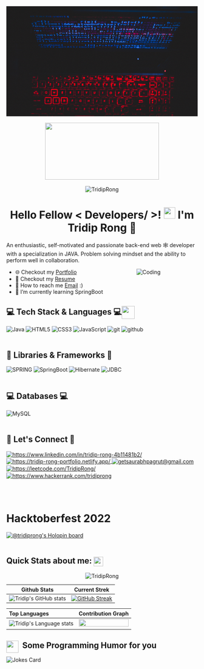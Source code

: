 <div align="center">
<img width="100%" height = "290px" src="https://raw.githubusercontent.com/TridipRong/TridipRong/main/image/Black%20and%20White%20Space%20Themed%20Simple%20and%20Cool%20Desktop%20Wallpaper.gif" alt="cover" />
</div>

<p  align="center"><img width = "300px" height="150px" src = "https://raw.githubusercontent.com/rahulbanerjee26/githubProfileReadmeGenerator/main/gifs/eatSleepCodeRepeat.gif"  ></p>
<p  align="center"> <img height="20px" src="https://komarev.com/ghpvc/?username=TridipRong&label=Profile%20views&color=0e75b6&style=flat" alt="TridipRong" /> </p>
<h1 align="center"> Hello Fellow < Developers/ >! <img src = "https://raw.githubusercontent.com/rahulbanerjee26/githubProfileReadmeGenerator/main/gifs/wave.gif" width = 30px height='30px'>  I'm Tridip Rong  👦</h1>
 

<p> An enthusiastic, self-motivated and passionate  back-end web 🕸️ developer with a specialization in JAVA. Problem solving mindset and the ability to perform well in collaboration.
</p>
<img align="right" alt="Coding" width="32%" src="https://c.tenor.com/qJ5evVs-_uUAAAAC/coding.gif">

- 🌐 Checkout my <a href="https://tridip-rong-portfolio.netlify.app/">Portfolio</a>
- 📮 Checkout my <a href="https://drive.google.com/file/d/10lxA17GoED_pAOCwvu6YxyUdUDzWch27/view?usp=sharing">Resume</a>
- 💌 How to reach me [Email](mailto:rtridip2@gmail.com) :)
- 📖 I’m currently learning SpringBoot

<!----------------------------------- Tech Stack Section ------------------------------------>

### <h2>💻 Tech Stack & Languages 💻<img src = "https://raw.githubusercontent.com/rahulbanerjee26/githubProfileReadmeGenerator/main/gifs/code.gif" width = 34px height=34px align="center"></h2>
![Java](https://img.shields.io/badge/Java-ED8B00?style=for-the-badge&logo=java&logoColor=white)
![HTML5](https://img.shields.io/badge/HTML5-E34F26?style=for-the-badge&logo=html5&logoColor=white)
![CSS3](https://img.shields.io/badge/CSS3-1572B6?style=for-the-badge&logo=css3&logoColor=white)
![JavaScript](https://img.shields.io/badge/JavaScript-323330?style=for-the-badge&logo=javascript&logoColor=F7DF1E)
<img src="https://img.shields.io/badge/Git-f44d27?style=for-the-badge&logo=git&logoColor=white" alt="git" />
<img src="https://img.shields.io/badge/GitHub-100000?style=for-the-badge&logo=github&logoColor=white" alt="github" />
<br><br>


### <h2>🚀 Libraries & Frameworks 🚀</h2>
<a><img src="https://img.shields.io/static/v1?style=for-the-badge&message=Spring&logo=spring&color=852100&label=" alt="SPRING"/></a>
<a><img src="https://img.shields.io/static/v1?style=for-the-badge&message=SpringBoot&logo=springboot&color=00d09c&label=" alt="SpringBoot" /></a>
<a><img src="https://img.shields.io/static/v1?style=for-the-badge&message=Hibernate&logo=hibernate&color=000030&label=" alt="Hibernate"/></a>
<a><img src="https://img.shields.io/static/v1?style=for-the-badge&message=JDBC&logo=JDBC&color=400030&label=" alt="JDBC"/></a><br><br>

### <h2>💻 Databases 💻</h2>
![MySQL](https://img.shields.io/badge/MySQL-00000F?style=for-the-badge&logo=mysql&logoColor=blue)<br><br>



 
<!----------------------------------- Social Media Links Section ------------------------------------>

<h2>📱 Let's Connect 📱</h2>


<p align="left">
    <a href="https://www.linkedin.com/in/tridip-rong-4b11481b2/" target="_blank">
        <img align="center" src="https://img.shields.io/badge/LinkedIn-0077B5?style=for-the-badge&logo=linkedin&logoColor=white" alt="https://www.linkedin.com/in/tridip-rong-4b11481b2/" />
    </a>
    <a href="https://tridip-rong-portfolio.netlify.app/">
        <img align="center" src="https://img.shields.io/badge/Portfolio-18A303?style=for-the-badge&logo=ionic&logoColor=white" alt="https://tridip-rong-portfolio.netlify.app/" />
    </a>
    <a title="rtridip2@gmail.com" href="mailto:rtridip2@gmail.com">
        <img align="center" src="https://img.shields.io/badge/Gmail-D14836?style=for-the-badge&logo=gmail&logoColor=white" alt="getsaurabhpagrut@gmail.com" />
    </a>
    </a>
    <a href="https://leetcode.com/TridipRong/">
        <img align="center" src="https://img.shields.io/badge/leetcode-black?style=for-the-badge&logo=leetcode&logoColor=yellow" alt="https://leetcode.com/TridipRong/" />
    </a>
    <a href="https://www.hackerrank.com/tridiprong">
        <img align="center" src="https://img.shields.io/badge/hackerrank-white?style=for-the-badge&logo=hackerrank&logoColor=darkgreen" alt="https://www.hackerrank.com/tridiprong" />
    </a>
    
</p>

<br><br>
<h1>Hacktoberfest 2022</h1>

[![@tridiprong's Holopin board](https://holopin.me/tridiprong)](https://holopin.io/@tridiprong)
<br><br>

   <h2>Quick Stats about me: <img src='https://raw.githubusercontent.com/rahulbanerjee26/githubProfileReadmeGenerator/main/gifs/github.gif' width='25px' height="25px" align="center"></h2>
   <p align="center"><img src="https://github-profile-trophy.vercel.app/?username=TridipRong&theme=merko&column=7&margin-w=15&margin-h=50" alt="TridipRong" /></p>

  | Github Stats | Current Strek  |
| --- | --- |
| ![Tridip's GitHub stats](https://github-readme-stats.vercel.app/api?username=tridiprong&show_icons=true&theme=radical) | [![GitHub Streak](https://github-readme-streak-stats.herokuapp.com?user=tridiprong&theme=dark)](https://git.io/streak-stats) |


<!-- Theme color -->
<!-- dark, radical, merko, gruvbox, tokyonight, onedark, cobalt, synthwave, highcontrast, dracula -->


| Top Languages | Contribution Graph  |
| :--- | --- |
| <img height=200 width=350 src="https://github-readme-stats.vercel.app/api/top-langs?username=tridiprong&show_icons=true&theme=cobalt" alt="Tridip's Language stats" /> |  <img align="right" src="https://github-readme-activity-graph.cyclic.app/graph?username=tridiprong&theme=synthwave&hide_border=true&area=true" height="10%" width="100%"/> |

<div aling="left">
  
<h2>&nbsp; Some Programming Humor for you <img align ='left' src='https://raw.githubusercontent.com/rahulbanerjee26/githubProfileReadmeGenerator/main/gifs/winkFace.gif' width = '32px' height= '32px'></h2>

![Jokes Card](https://readme-jokes.vercel.app/api?theme=tokyonight)
  </div>


<br>

